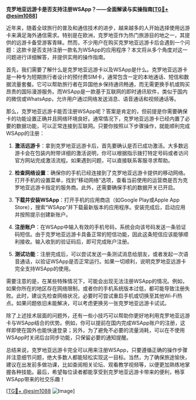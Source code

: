 **克罗地亚远游卡是否支持注册WSApp？——全面解读与实操指南[[TG💪+ @esim1088](https://t.me/s/esim1088)]**

近年来，随着全球旅行的普及和通信技术的进步，越来越多的人开始选择使用远游卡来满足海外通信需求。特别是在欧洲，克罗地亚作为热门旅游目的地之一，其提供的远游卡备受游客青睐。然而，不少用户在购买克罗地亚远游卡后会遇到一个问题：这款卡是否支持注册一款名为WSApp的应用程序？本文将从多个角度对这一问题进行详细解答，并提供实用的操作指南。

首先，我们需要了解什么是克罗地亚远游卡以及WSApp是什么。克罗地亚远游卡是一种专为短期旅行者设计的预付费SIM卡，通常包含一定的本地通话、短信和数据流量套餐。它可以帮助旅行者在异国他乡保持通讯畅通，而无需更换手机或购买昂贵的国际漫游服务。而WSApp是一款基于互联网的即时通讯软件，类似于国内的微信或WhatsApp，允许用户通过网络发送消息、语音通话和视频通话等。

那么，克罗地亚远游卡能否注册WSApp呢？答案是肯定的，但前提是你需要确保卡的功能设置正确并且网络环境良好。通常情况下，克罗地亚远游卡已经内置了必要的数据功能，可以正常连接到互联网。只要你按照以下步骤操作，就能顺利完成WSApp的注册：

1. **激活远游卡**：拿到克罗地亚远游卡后，首先要确认是否已成功激活。大多数远游卡会在包装内附带详细的激活说明，你可以根据指示拨打特定号码或者访问官方网站完成激活流程。如果遇到问题，可以直接联系客服寻求帮助。

2. **检查网络设置**：确保你的手机已经连接到了克罗地亚远游卡提供的移动网络。打开手机的设置菜单，找到“移动网络”选项，查看当前使用的运营商是否为克罗地亚远游卡指定的服务商。此外，还需要确保手机的数据开关已开启。

3. **下载并安装WSApp**：打开手机的应用商店（如Google Play或Apple App Store），搜索“WSApp”并下载最新版本的应用程序。安装完成后，启动应用并按照提示创建新账户。

4. **注册账户**：在WSApp中输入有效的手机号码，系统会向该号码发送一条验证码短信。由于克罗地亚远游卡具备正常的短信功能，因此这条短信应该能够顺利接收。输入收到的验证码后，即可完成账户注册。

5. **测试功能**：注册完成后，可以尝试发送一条测试消息给朋友，或者发起一次语音通话，以验证WSApp是否正常运行。如果一切顺利，说明克罗地亚远游卡完全支持WSApp的使用。

需要注意的是，在某些特殊情况下，可能会出现无法注册WSApp的情况。例如，如果你所在的地区存在网络限制，或者你的手机系统版本过低，都可能导致注册失败。此时，建议先检查网络状况，必要时可尝试重启手机或切换至其他Wi-Fi热点。如果问题依旧未能解决，可以考虑更换另一张克罗地亚远游卡试试。

除了上述技术层面的问题外，还有一些小技巧可以帮助你更好地利用克罗地亚远游卡与WSApp结合的优势。例如，你可以提前在国内完成WSApp账户的注册，这样即使在国外也能快速登录；另外，为了避免不必要的流量消耗，可以在不使用WSApp时关闭后台同步功能，只保留必要的通知提醒。

总结来说，克罗地亚远游卡完全可以用来注册WSApp，只要遵循正确的操作步骤并注意细节问题，绝大多数人都能轻松实现这一目标。当然，为了确保旅途愉快，建议在出发前多做功课，比如查阅相关论坛、观看教学视频等，以便更加熟练地掌握各种技能。最后，希望每位读者都能享受到克罗地亚远游卡带来的便利，畅享WSApp带来的社交乐趣！

[[TG💪+ @esim1088](https://t.me/s/esim1088) ![Image](https://i.postimg.cc/4NQfJmqS/Snipaste-2025-05-13-00-14-12.png)]